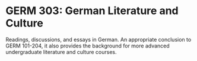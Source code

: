 # GERM 303: German Literature and Culture

Readings, discussions, and essays in German. An appropriate conclusion to GERM 101-204, it also provides the background for more advanced undergraduate literature and culture courses.